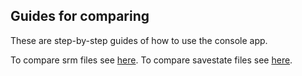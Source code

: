 ## Guides for comparing

These are step-by-step guides of how to use the console app.

To compare srm files see <a href=guides/srm>here</a>.
To compare savestate files see <a href=guides/savestate>here</a>.
